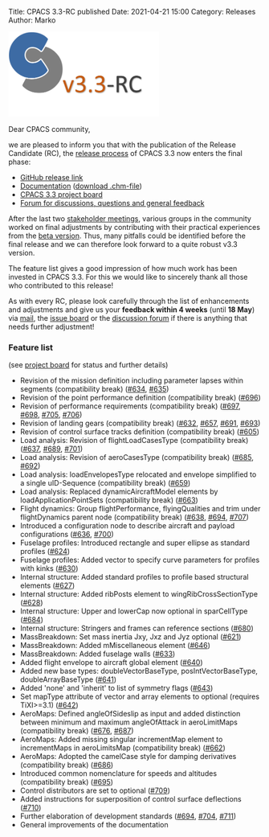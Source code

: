 Title: CPACS 3.3-RC published
Date: 2021-04-21 15:00
Category: Releases
Author: Marko

<img src="images/cpacs_logo_v3_3_RC.png"
     alt="cpacs_logo_v3_3_RC"
     width="300px">
     
Dear CPACS community,

we are pleased to inform you that with the publication of the Release Candidate (RC), the [release process](https://www.cpacs.de/pages/contribute.html) of CPACS 3.3 now enters the final phase:

- [GitHub release link](https://github.com/DLR-SL/CPACS/releases/tag/v3.3-RC)
- [Documentation](https://www.cpacs.de/documentation/CPACS_3_3_RC/html/89b6a288-0944-bd56-a1ef-8d3c8e48ad95.htm) ([download .chm-file](https://www.cpacs.de/documentation/CPACS_3_3_RC/CPACS_Documentation.chm))
- [CPACS 3.3 project board](https://github.com/DLR-SL/CPACS/projects/5)
- [Forum for discussions, questions and general feedback](https://github.com/DLR-SL/CPACS/discussions/713)

After the last two [stakeholder meetings](https://www.cpacs.de/successfull-cpacs-stakeholder-meeting.html), various groups in the community worked on final adjustments by contributing with their practical experiences from the [beta version](https://www.cpacs.de/cpacs-33-beta.html). Thus, many pitfalls could be identified before the final release and we can therefore look forward to a quite robust v3.3 version.

The feature list gives a good impression of how much work has been invested in CPACS 3.3. For this we would like to sincerely thank all those who contributed to this release!

As with every RC, please look carefully through the list of enhancements and adjustments and give us your **feedback within 4 weeks** (until **18 May**) via [mail](mailto:cpacs@dlr.de), the [issue board](https://github.com/DLR-SL/CPACS/issues) or the [discussion forum](https://github.com/DLR-SL/CPACS/discussions/713) if there is anything that needs further adjustment!

### Feature list 
(see [project board](https://github.com/DLR-SL/CPACS/discussions/713) for status and further details)


- Revision of the mission definition including parameter lapses within segments (compatibility break) ([#634](https://github.com/DLR-SL/CPACS/issues/634), [#635](https://github.com/DLR-SL/CPACS/issues/635))
- Revision of the point performance definition (compatibility break) ([#696](https://github.com/DLR-SL/CPACS/issues/696))
- Revision of performance requirements (compatibility break) ([#697](https://github.com/DLR-SL/CPACS/issues/697), [#698](https://github.com/DLR-SL/CPACS/issues/698), [#705](https://github.com/DLR-SL/CPACS/issues/705), [#706](https://github.com/DLR-SL/CPACS/issues/706))
- Revision of landing gears (compatibility break) ([#632](https://github.com/DLR-SL/CPACS/issues/632), [#657](https://github.com/DLR-SL/CPACS/issues/657), [#691](https://github.com/DLR-SL/CPACS/issues/691), [#693](https://github.com/DLR-SL/CPACS/issues/693))
- Revision of control surface tracks definition (compatibility break) ([#605](https://github.com/DLR-SL/CPACS/issues/605))
- Load analysis: Revision of flightLoadCasesType (compatibility break) ([#637](https://github.com/DLR-SL/CPACS/issues/637), [#689](https://github.com/DLR-SL/CPACS/issues/689), [#701](https://github.com/DLR-SL/CPACS/issues/701))
- Load analysis: Revision of aeroCasesType (compatibility break) ([#685](https://github.com/DLR-SL/CPACS/issues/685), [#692](https://github.com/DLR-SL/CPACS/issues/692))
- Load analysis: loadEnvelopesType relocated and envelope simplified to a single uID-Sequence (compatibility break)  ([#659](https://github.com/DLR-SL/CPACS/issues/659))
- Load analysis: Replaced dynamicAircraftModel elements by loadApplicationPointSets (compatibility break) ([#663](https://github.com/DLR-SL/CPACS/issues/663))
- Flight dynamics: Group flightPerformance, flyingQualities and trim under flightDynamics parent node (compatibility break) ([#638](https://github.com/DLR-SL/CPACS/issues/638), [#694](https://github.com/DLR-SL/CPACS/issues/694), [#707](https://github.com/DLR-SL/CPACS/issues/707))
- Introduced a configuration node to describe aircraft and payload configurations ([#636](https://github.com/DLR-SL/CPACS/issues/636), [#700](https://github.com/DLR-SL/CPACS/issues/700))
- Fuselage profiles: Introduced rectangle and super ellipse as standard profiles ([#624](https://github.com/DLR-SL/CPACS/issues/624))
- Fuselage profiles: Added vector to specify curve parameters for profiles with kinks ([#630](https://github.com/DLR-SL/CPACS/issues/630))
- Internal structure: Added standard profiles to profile based structural elements ([#627](https://github.com/DLR-SL/CPACS/issues/627))
- Internal structure: Added ribPosts element to wingRibCrossSectionType ([#628](https://github.com/DLR-SL/CPACS/issues/628))
- Internal structure: Upper and lowerCap now optional in sparCellType ([#684](https://github.com/DLR-SL/CPACS/issues/684))
- Internal structure: Stringers and frames can reference sections ([#680](https://github.com/DLR-SL/CPACS/issues/680))
- MassBreakdown: Set mass inertia Jxy, Jxz and Jyz optional ([#621](https://github.com/DLR-SL/CPACS/issues/621))
- MassBreakdown: Added mMiscellaneous element ([#646](https://github.com/DLR-SL/CPACS/issues/646))
- MassBreakdown: Added fuselage walls ([#633](https://github.com/DLR-SL/CPACS/issues/633))
- Added flight envelope to aircraft global element ([#640](https://github.com/DLR-SL/CPACS/issues/640))
- Added new base types: doubleVectorBaseType, posIntVectorBaseType, doubleArrayBaseType ([#641](https://github.com/DLR-SL/CPACS/issues/641))
- Added 'none' and 'inherit' to list of symmetry flags ([#643](https://github.com/DLR-SL/CPACS/issues/643))
- Set mapType attribute of vector and array elements to optional (requires TiXI>=3.1) ([#642](https://github.com/DLR-SL/CPACS/issues/642))
- AeroMaps: Defined angleOfSideslip as input and added distinction between minimum and maximum angleOfAttack in aeroLimitMaps (compatibility break) ([#676](https://github.com/DLR-SL/CPACS/issues/676), [#687](https://github.com/DLR-SL/CPACS/issues/687))
- AeroMaps: Added missing singular incrementMap element to incrementMaps in aeroLimitsMap (compatibility break) ([#662](https://github.com/DLR-SL/CPACS/issues/662))
- AeroMaps: Adopted the camelCase style for damping derivatives (compatibility break) ([#686](https://github.com/DLR-SL/CPACS/issues/686))
- Introduced common nomenclature for speeds and altitudes (compatibility break) ([#695](https://github.com/DLR-SL/CPACS/issues/695))
- Control distributors are set to optional ([#709](https://github.com/DLR-SL/CPACS/issues/709))
- Added instructions for superposition of control surface deflections ([#710](https://github.com/DLR-SL/CPACS/issues/710))
- Further elaboration of development standards ([#694](https://github.com/DLR-SL/CPACS/issues/694), [#704](https://github.com/DLR-SL/CPACS/issues/704), [#711](https://github.com/DLR-SL/CPACS/issues/711))
- General improvements of the documentation


